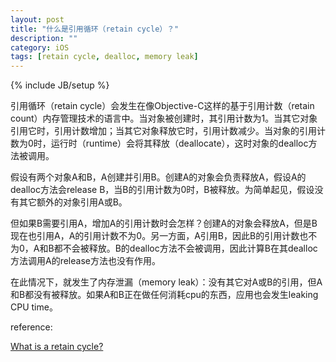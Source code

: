 ```yaml
---
layout: post
title: "什么是引用循环（retain cycle）？"
description: ""
category: iOS
tags: [retain cycle, dealloc, memory leak]
---
```

{% include JB/setup %}

引用循环（retain cycle）会发生在像Objective-C这样的基于引用计数（retain count）内存管理技术的语言中。当对象被创建时，其引用计数为1。当其它对象引用它时，引用计数增加；当其它对象释放它时，引用计数减少。当对象的引用计数为0时，运行时（runtime）会将其释放（deallocate），这时对象的dealloc方法被调用。

假设有两个对象A和B，A创建并引用B。创建A的对象会负责释放A，假设A的dealloc方法会release B，当B的引用计数为0时，B被释放。为简单起见，假设没有其它额外的对象引用A或B。

但如果B需要引用A，增加A的引用计数时会怎样？创建A的对象会释放A，但是B现在也引用A，A的引用计数不为0。另一方面，A引用B，因此B的引用计数也不为0，A和B都不会被释放。B的dealloc方法不会被调用，因此计算B在其dealloc方法调用A的release方法也没有作用。

在此情况下，就发生了内存泄漏（memory leak）：没有其它对A或B的引用，但A和B都没有被释放。如果A和B正在做任何消耗cpu的东西，应用也会发生leaking CPU time。

reference: 

[What is a retain cycle?](http://www.quora.com/What-is-a-retain-cycle)

